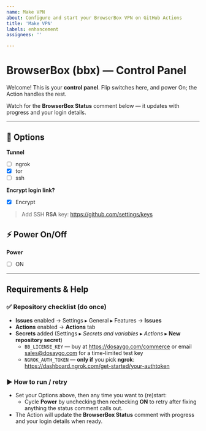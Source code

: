 ```yaml
---
name: Make VPN
about: Configure and start your BrowserBox VPN on GitHub Actions
title: 'Make VPN'
labels: enhancement
assignees: ''

---
```


# BrowserBox (bbx) — Control Panel

Welcome! This is your **control panel**. Flip switches here, and power On; the Action handles the rest.

Watch for the **BrowserBox Status** comment below — it updates with progress and your login details.

---

## 🔧 Options

**Tunnel**
- [ ] ngrok
- [x] tor
- [ ] ssh                    <!-- not available in this workflow yet -->

**Encrypt login link?**
- [x] Encrypt                <!-- default ON; requires an SSH **RSA** key on your GitHub account -->

> Add SSH **RSA** key: https://github.com/settings/keys

## ⚡ Power On/Off

**Power**
- [ ] ON                     <!-- checked = start/run; uncheck to stop/prevent new runs -->

---

## Requirements & Help

### ✅ Repository checklist (do once)
- **Issues** enabled → Settings ▸ General ▸ Features → **Issues**
- **Actions** enabled → **Actions** tab
- **Secrets** added (Settings ▸ *Secrets and variables* ▸ *Actions* ▸ **New repository secret**)
  - `BB_LICENSE_KEY` — buy at https://dosaygo.com/commerce or email sales@dosaygo.com for a time-limited test key
  - `NGROK_AUTH_TOKEN` — **only if** you pick **ngrok**: https://dashboard.ngrok.com/get-started/your-authtoken

### ▶️ How to run / retry
- Set your Options above, then any time you want to (re)start:
  - Cycle **Power** by unchecking then rechecking **ON** to retry after fixing anything the status comment calls out.
- The Action will update the **BrowserBox Status** comment with progress and your login details when ready.

